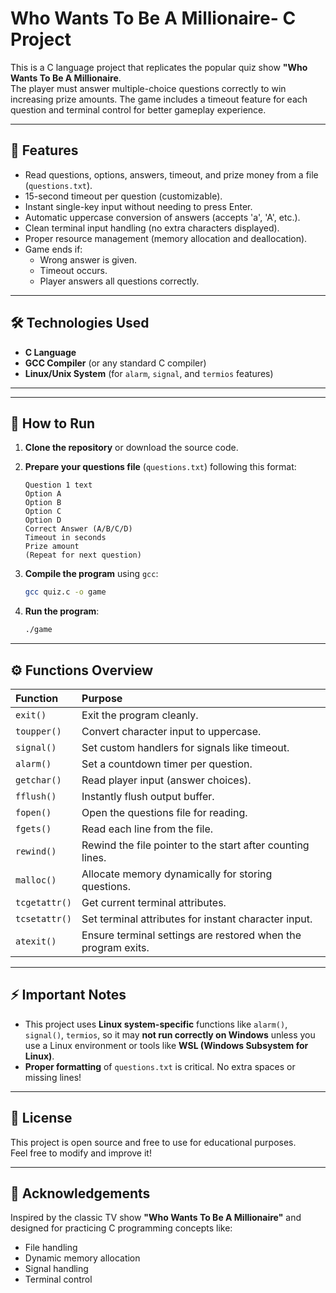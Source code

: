 # Who Wants To Be A Millionaire- C Project

This is a C language project that replicates the popular quiz show **"Who Wants To Be A Millionaire**.  
The player must answer multiple-choice questions correctly to win increasing prize amounts. The game includes a timeout feature for each question and terminal control for better gameplay experience.

---

## 📜 Features

- Read questions, options, answers, timeout, and prize money from a file (`questions.txt`).
- 15-second timeout per question (customizable).
- Instant single-key input without needing to press Enter.
- Automatic uppercase conversion of answers (accepts 'a', 'A', etc.).
- Clean terminal input handling (no extra characters displayed).
- Proper resource management (memory allocation and deallocation).
- Game ends if:
  - Wrong answer is given.
  - Timeout occurs.
  - Player answers all questions correctly.

---

## 🛠️ Technologies Used

- **C Language**
- **GCC Compiler** (or any standard C compiler)
- **Linux/Unix System** (for `alarm`, `signal`, and `termios` features)

---

---

## 🚀 How to Run

1. **Clone the repository** or download the source code.

2. **Prepare your questions file** (`questions.txt`) following this format:

   ```
   Question 1 text
   Option A
   Option B
   Option C
   Option D
   Correct Answer (A/B/C/D)
   Timeout in seconds
   Prize amount
   (Repeat for next question)
   ```

3. **Compile the program** using `gcc`:

   ```bash
   gcc quiz.c -o game
   ```

4. **Run the program**:
   ```bash
   ./game
   ```

---

## ⚙️ Functions Overview

| Function      | Purpose                                                       |
| :------------ | :------------------------------------------------------------ |
| `exit()`      | Exit the program cleanly.                                     |
| `toupper()`   | Convert character input to uppercase.                         |
| `signal()`    | Set custom handlers for signals like timeout.                 |
| `alarm()`     | Set a countdown timer per question.                           |
| `getchar()`   | Read player input (answer choices).                           |
| `fflush()`    | Instantly flush output buffer.                                |
| `fopen()`     | Open the questions file for reading.                          |
| `fgets()`     | Read each line from the file.                                 |
| `rewind()`    | Rewind the file pointer to the start after counting lines.    |
| `malloc()`    | Allocate memory dynamically for storing questions.            |
| `tcgetattr()` | Get current terminal attributes.                              |
| `tcsetattr()` | Set terminal attributes for instant character input.          |
| `atexit()`    | Ensure terminal settings are restored when the program exits. |

---

## ⚡ Important Notes

- This project uses **Linux system-specific** functions like `alarm()`, `signal()`, `termios`, so it may **not run correctly on Windows** unless you use a Linux environment or tools like **WSL (Windows Subsystem for Linux)**.
- **Proper formatting** of `questions.txt` is critical. No extra spaces or missing lines!

---

## 📜 License

This project is open source and free to use for educational purposes.  
Feel free to modify and improve it!

---

## 🙏 Acknowledgements

Inspired by the classic TV show **"Who Wants To Be A Millionaire"** and designed for practicing C programming concepts like:

- File handling
- Dynamic memory allocation
- Signal handling
- Terminal control
